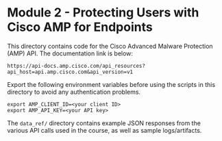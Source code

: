 # Module 2 - Protecting Users with Cisco AMP for Endpoints
This directory contains code for the Cisco Advanced Malware Protection (AMP)
API. The documentation link is below:

`https://api-docs.amp.cisco.com/api_resources?api_host=api.amp.cisco.com&api_version=v1`

Export the following environment variables before using the scripts in
this directory to avoid any authentication problems.
```
export AMP_CLIENT_ID=<your client ID>
export AMP_API_KEY=<your API key>
```

The `data_ref/` directory contains example JSON responses from the
various API calls used in the course, as well as sample logs/artifacts.
